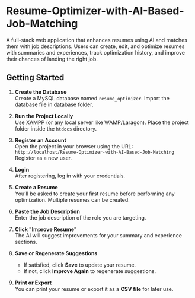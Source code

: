 # Resume-Optimizer-with-AI-Based-Job-Matching
 A full-stack web application that enhances resumes using AI and matches them with job descriptions. Users can create, edit, and optimize resumes with summaries and experiences, track optimization history, and improve their chances of landing the right job.

## Getting Started

1. **Create the Database**  
   Create a MySQL database named `resume_optimizer`.
   Import the database file in database folder.

3. **Run the Project Locally**  
   Use XAMPP (or any local server like WAMP/Laragon). Place the project folder inside the `htdocs` directory.

4. **Register an Account**  
   Open the project in your browser using the URL:  
   `http://localhost/Resume-Optimizer-with-AI-Based-Job-Matching`  
   Register as a new user.

5. **Login**  
   After registering, log in with your credentials.

6. **Create a Resume**  
   You’ll be asked to create your first resume before performing any optimization. Multiple resumes can be created.

7. **Paste the Job Description**  
   Enter the job description of the role you are targeting.

8. **Click "Improve Resume"**  
   The AI will suggest improvements for your summary and experience sections.

9. **Save or Regenerate Suggestions**  
   - If satisfied, click **Save** to update your resume.
   - If not, click **Improve Again** to regenerate suggestions.

10. **Print or Export**  
   You can print your resume or export it as a **CSV file** for later use.
